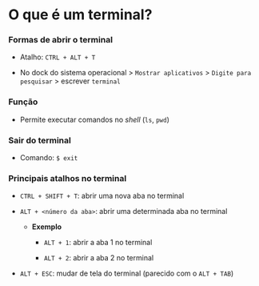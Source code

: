 # O que é um terminal?

### Formas de abrir o terminal

* Atalho: `CTRL + ALT + T`

* No dock do sistema operacional > `Mostrar aplicativos` > `Digite para pesquisar` > escrever `terminal`

### Função

* Permite executar comandos no *shell* (`ls`, `pwd`)

### Sair do terminal

* Comando: `$ exit`

### Principais atalhos no terminal

* `CTRL + SHIFT + T`: abrir uma nova aba no terminal

* `ALT + <número da aba>`: abrir uma determinada aba no terminal

  * **Exemplo**
    
    * `ALT + 1`: abrir a aba 1 no terminal

    * `ALT + 2`: abrir a aba 2 no terminal

* `ALT + ESC`: mudar de tela do terminal (parecido com o `ALT + TAB`)